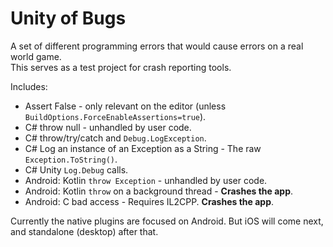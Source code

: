 # Unity of Bugs

A set of different programming errors that would cause errors on a real world game.  
This serves as a test project for crash reporting tools.

Includes:

* Assert False - only relevant on the editor (unless `BuildOptions.ForceEnableAssertions=true`).
* C# throw null - unhandled by user code.
* C# throw/try/catch and `Debug.LogException`.
* C# Log an instance of an Exception as a String - The raw `Exception.ToString()`.
* C# Unity `Log.Debug` calls.
* Android: Kotlin `throw Exception` - unhandled by user code.
* Android: Kotlin `throw` on a background thread - **Crashes the app**.
* Android: C bad access - Requires IL2CPP. **Crashes the app**.

Currently the native plugins are focused on Android. But iOS will come next, and standalone (desktop) after that.
